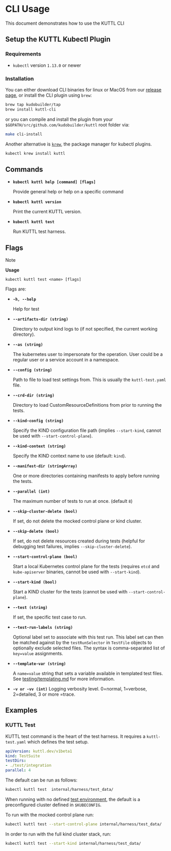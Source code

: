 # CLI Usage

This document demonstrates how to use the KUTTL CLI

## Setup the KUTTL Kubectl Plugin

### Requirements

- `kubectl` version `1.13.0` or newer

### Installation

You can either download CLI binaries for linux or MacOS from our [release page](https://github.com/kudobuilder/kuttl/releases), or install the CLI plugin using `brew`:

```bash
brew tap kudobuilder/tap
brew install kuttl-cli
```

or you can compile and install the plugin from your `$GOPATH/src/github.com/kudobuilder/kuttl` root folder via:

```bash
make cli-install
```

Another alternative is [`krew`](https://github.com/kubernetes-sigs/krew), the package manager for kubectl plugins.

```bash
kubectl krew install kuttl
```

## Commands

* **`kubectl kuttl help [command] [flags]`**

  Provide general help or help on a specific command

* **`kubectl kuttl version`**

  Print the current KUTTL version.

* **`kubectl kuttl test`**

  Run KUTTL test harness.


## Flags

> [!NOTE]
> **Usage**
>
> `kubectl kuttl test <name> [flags]`

Flags are:

* **`-h, --help`**

  Help for test

* **`--artifacts-dir (string)`**

  Directory to output kind logs to (if not specified, the current working directory).

* **`--as (string)`**

  The kubernetes user to impersonate for the operation. User could be a regular user or a service account in a namespace.

* **`--config (string)`**

  Path to file to load test settings from. This is usually the `kuttl-test.yaml` file.

* **`--crd-dir (string)`**

  Directory to load CustomResourceDefinitions from prior to running the tests.

* **`--kind-config (string)`**

  Specify the KIND configuration file path (implies `--start-kind`, cannot be used with `--start-control-plane`).

* **`--kind-context (string)`**

  Specify the KIND context name to use (default: `kind`).

* **`--manifest-dir (stringArray)`**

  One or more directories containing manifests to apply before running the tests.

* **`--parallel (int)`**

  The maximum number of tests to run at once. (default `8`)

* **`--skip-cluster-delete (bool)`**

  If set, do not delete the mocked control plane or kind cluster.

* **`--skip-delete (bool)`**

  If set, do not delete resources created during tests (helpful for debugging test failures, implies `--skip-cluster-delete`).

* **`--start-control-plane (bool)`**

  Start a local Kubernetes control plane for the tests (requires `etcd` and `kube-apiserver` binaries, cannot be used with `--start-kind`).

* **`--start-kind (bool)`**

  Start a KIND cluster for the tests (cannot be used with `--start-control-plane`).

* **`--test (string)`**

  If set, the specific test case to run.

* **`--test-run-labels (string)`**

  Optional label set to associate with this test run.
  This label set can then be matched against by the `testRunSelector` in `TestFile` objects to optionally exclude selected files.
  The syntax is comma-separated list of `key=value` assignments.

* **`--template-var (string)`**

  A `name=value` string that sets a variable available in templated test files.
  See [testing/templating.md](testing/templating.md) for more information.

* **`-v or -vv (int)`**
  Logging verbosity level. 0=normal, 1=verbose, 2=detailed, 3 or more =trace.



## Examples

### KUTTL Test

KUTTL test command is the heart of the test harness.  It requires a `kuttl-test.yaml` which defines the test setup.

```yaml
apiVersion: kuttl.dev/v1beta1
kind: TestSuite
testDirs:
- ./test/integration
parallel: 4
```

The default can be run as follows:

```bash
kubectl kuttl test  internal/harness/test_data/
```

When running with no defined [test environment](testing/test-environments.md), the default is a preconfigured cluster defined in `$KUBECONFIG`.

To run with the mocked control plane run:

```bash
kubectl kuttl test --start-control-plane internal/harness/test_data/
```

In order to run with the full kind cluster stack, run:

```bash
kubectl kuttl test --start-kind internal/harness/test_data/
```

